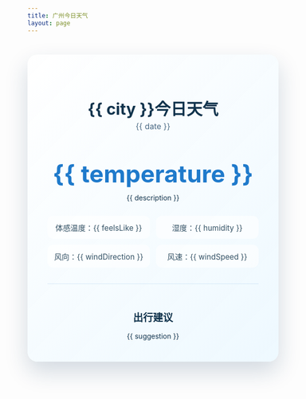 ```yaml
---
title: 广州今日天气
layout: page
---
```


<div id="app" class="weather-card">
  <header class="weather-header">
    <h1>{{ city }}今日天气</h1>
    <p class="date">{{ date }}</p>
  </header>
  <section class="weather-body">
    <div class="temperature">{{ temperature }}</div>
    <p class="description">{{ description }}</p>
    <ul class="details">
      <li>体感温度：{{ feelsLike }}</li>
      <li>湿度：{{ humidity }}</li>
      <li>风向：{{ windDirection }}</li>
      <li>风速：{{ windSpeed }}</li>
    </ul>
  </section>
  <section class="tips">
    <h2>出行建议</h2>
    <p>{{ suggestion }}</p>
  </section>
</div>

<script src="https://unpkg.com/vue@3/dist/vue.global.prod.js"></script>
<script>
const { createApp } = Vue;

createApp({
  data() {
    return {
      city: '广州',
      date: new Date().toLocaleDateString('zh-CN', {
        year: 'numeric',
        month: 'long',
        day: 'numeric',
        weekday: 'long'
      }),
      temperature: '29°C',
      feelsLike: '体感 31°C',
      description: '多云间晴，湿度较大，傍晚有轻微阵雨的可能。',
      humidity: '72%',
      windDirection: '东北偏东',
      windSpeed: '10 km/h',
      suggestion: '天气较为闷热，记得携带雨具和补充水分，午后防晒同样不能少。'
    };
  }
}).mount('#app');
</script>

<style>
.weather-card {
  max-width: 560px;
  margin: 2.5rem auto;
  padding: 2.5rem;
  border-radius: 20px;
  background: linear-gradient(135deg, rgba(255, 255, 255, 0.95), rgba(236, 248, 255, 0.9));
  box-shadow: 0 20px 45px rgba(15, 55, 95, 0.18);
  color: #12344d;
  text-align: center;
  backdrop-filter: blur(6px);
}

.weather-header h1 {
  margin-bottom: 0.25rem;
  font-size: 2rem;
  font-weight: 700;
}

.weather-header .date {
  margin: 0;
  font-size: 1rem;
  color: #4c6b85;
}

.weather-body {
  margin: 2rem 0 1.5rem;
}

.temperature {
  font-size: 3rem;
  font-weight: 700;
  color: #1f7acb;
  margin-bottom: 0.5rem;
}

.description {
  margin: 0 auto 1.5rem;
  max-width: 360px;
  line-height: 1.6;
}

.details {
  list-style: none;
  padding: 0;
  margin: 0;
  display: grid;
  grid-template-columns: repeat(2, minmax(0, 1fr));
  gap: 0.75rem;
  font-size: 0.95rem;
  color: #345265;
}

.details li {
  background-color: rgba(255, 255, 255, 0.6);
  border-radius: 12px;
  padding: 0.75rem 0.5rem;
}

.tips {
  margin-top: 2rem;
  padding-top: 1.5rem;
  border-top: 1px solid rgba(31, 122, 203, 0.15);
}

.tips h2 {
  font-size: 1.25rem;
  margin-bottom: 0.75rem;
}

.tips p {
  margin: 0;
  line-height: 1.7;
}

@media (max-width: 600px) {
  .weather-card {
    margin: 1.5rem;
    padding: 1.75rem;
  }

  .details {
    grid-template-columns: 1fr;
  }
}
</style>

